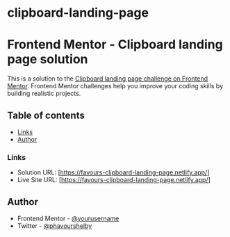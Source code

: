 # clipboard-landing-page
# Frontend Mentor - Clipboard landing page solution

This is a solution to the [Clipboard landing page challenge on Frontend Mentor](https://www.frontendmentor.io/challenges/clipboard-landing-page-5cc9bccd6c4c91111378ecb9). Frontend Mentor challenges help you improve your coding skills by building realistic projects. 

## Table of contents

  - [Links](#links)
  - [Author](#Author)

### Links

- Solution URL: [https://favours-clipboard-landing-page.netlify.app/]
- Live Site URL: [https://favours-clipboard-landing-page.netlify.app/]

## Author

- Frontend Mentor - [@yourusername](https://www.frontendmentor.io/profile/yourusername)
- Twitter - [@phavourshelby](https://www.twitter.com)

